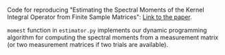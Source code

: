 Code for reproducing "Estimating the Spectral Moments of the Kernel Integral Operator from Finite Sample Matrices": [Link to the paper](https://arxiv.org/abs/2410.17998).


`momest` function in `estimator.py` implements our dynamic programming algorithm for computing the spectral moments from a measurement matrix (or two measurement matrices if two trials are available).
